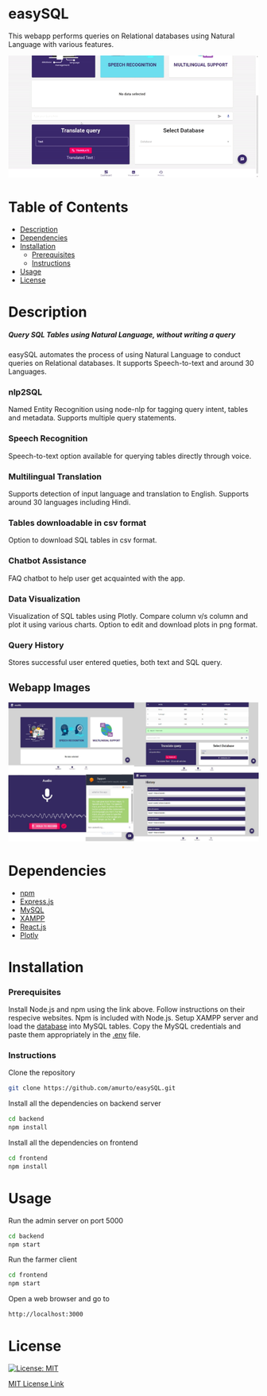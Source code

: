 # easySQL
This webapp performs queries on Relational databases using Natural Language with various features.

![easySQL Demo](templates/demo.gif)

# Table of Contents

* [Description](https://github.com/amurto/easySQL#description)
* [Dependencies](https://github.com/amurto/easySQL#dependencies)
* [Installation](https://github.com/amurto/easySQL#installation)
  * [Prerequisites](https://github.com/amurto/easySQL#prerequisites)
  * [Instructions](https://github.com/amurto/easySQL#instructions)
* [Usage](https://github.com/amurto/easySQL#usage)
* [License](https://github.com/amurto/easySQL#license)

# Description

##### Query SQL Tables using Natural Language, without writing a query

easySQL automates the process of using Natural Language to conduct queries on Relational databases. It supports Speech-to-text and around 30 Languages.
  
### nlp2SQL
Named Entity Recognition using node-nlp for tagging query intent, tables and metadata.
Supports multiple query statements.

### Speech Recognition
Speech-to-text option available for querying tables directly through voice.

### Multilingual Translation
Supports detection of input language and translation to English.
Supports around 30 languages including Hindi.

### Tables downloadable in csv format
Option to download SQL tables in csv format.

### Chatbot Assistance
FAQ chatbot to help user get acquainted with the app.

### Data Visualization
Visualization of SQL tables using Plotly.
Compare column v/s column and plot it using various charts.
Option to edit and download plots in png format.

### Query History
Stores successful user entered queties, both text and SQL query.
 
## Webapp Images
![Image of Website](templates/demo.jpg)

# Dependencies

* [npm](https://www.npmjs.com/)
* [Express.js](https://expressjs.com/)
* [MySQL](https://www.mysql.com/)
* [XAMPP](https://www.apachefriends.org/index.html)
* [React.js](https://reactjs.org/)
* [Plotly](https://plotly.com/javascript/)

# Installation

### Prerequisites

Install Node.js and npm using the link above. Follow instructions on their respecive websites. Npm is included with Node.js. Setup XAMPP server and load the [database](https://github.com/amurto/easySQL/blob/master/backend/database/nodemysql.sql) into MySQL tables. Copy the MySQL credentials and paste them appropriately in the [.env](https://github.com/amurto/easySQL/blob/master/backend/.env) file.

### Instructions

Clone the repository
```bash
git clone https://github.com/amurto/easySQL.git
```

Install all the dependencies on backend server
```bash
cd backend 
npm install
```

Install all the dependencies on frontend
```bash
cd frontend
npm install
```

# Usage

Run the admin server on port 5000
```bash
cd backend
npm start
```

Run the farmer client
```bash
cd frontend
npm start
```

Open a web browser and go to
```bash
http://localhost:3000
```

# License

[![License: MIT](https://img.shields.io/badge/License-MIT-yellow.svg)](https://opensource.org/licenses/MIT)

[MIT License Link](https://github.com/amurto/easySQL/blob/master/LICENSE)